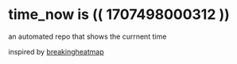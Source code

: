 # time_now is (( 1707498000312 ))

an automated repo that shows the currnent time

inspired by [breakingheatmap](https://github.com/breakingheatmap/breakingheatmap)